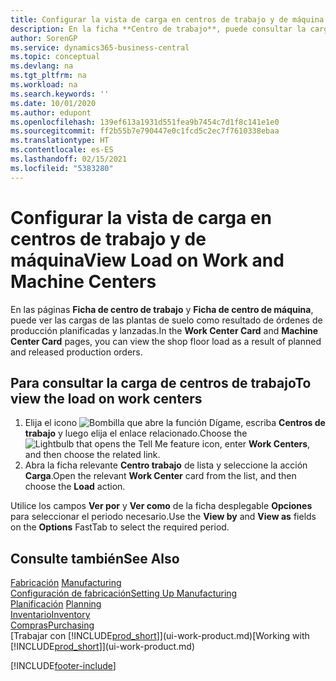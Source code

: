 ```yaml
---
title: Configurar la vista de carga en centros de trabajo y de máquina | Documentos de Microsoft
description: En la ficha **Centro de trabajo**, puede consultar la carga en los centros de trabajo como resultado de órdenes de producción lanzadas.
author: SorenGP
ms.service: dynamics365-business-central
ms.topic: conceptual
ms.devlang: na
ms.tgt_pltfrm: na
ms.workload: na
ms.search.keywords: ''
ms.date: 10/01/2020
ms.author: edupont
ms.openlocfilehash: 139ef613a1931d551fea9b7454c7d1f8c141e1e0
ms.sourcegitcommit: ff2b55b7e790447e0c1fcd5c2ec7f7610338ebaa
ms.translationtype: HT
ms.contentlocale: es-ES
ms.lasthandoff: 02/15/2021
ms.locfileid: "5383280"
---
```

# <a name="view-load-on-work-and-machine-centers"></a><span data-ttu-id="0a81b-103">Configurar la vista de carga en centros de trabajo y de máquina</span><span class="sxs-lookup"><span data-stu-id="0a81b-103">View Load on Work and Machine Centers</span></span>
<span data-ttu-id="0a81b-104">En las páginas **Ficha de centro de trabajo** y **Ficha de centro de máquina**, puede ver las cargas de las plantas de suelo como resultado de órdenes de producción planificadas y lanzadas.</span><span class="sxs-lookup"><span data-stu-id="0a81b-104">In the **Work Center Card** and **Machine Center Card** pages, you can view the shop floor load as a result of planned and released production orders.</span></span>    

## <a name="to-view-the-load-on-work-centers"></a><span data-ttu-id="0a81b-105">Para consultar la carga de centros de trabajo</span><span class="sxs-lookup"><span data-stu-id="0a81b-105">To view the load on work centers</span></span>  
1.  <span data-ttu-id="0a81b-106">Elija el icono ![Bombilla que abre la función Dígame](media/ui-search/search_small.png "Dígame qué desea hacer"), escriba **Centros de trabajo** y luego elija el enlace relacionado.</span><span class="sxs-lookup"><span data-stu-id="0a81b-106">Choose the ![Lightbulb that opens the Tell Me feature](media/ui-search/search_small.png "Tell me what you want to do") icon, enter **Work Centers**, and then choose the related link.</span></span>  
2.  <span data-ttu-id="0a81b-107">Abra la ficha relevante **Centro trabajo** de lista y seleccione la acción **Carga**.</span><span class="sxs-lookup"><span data-stu-id="0a81b-107">Open the relevant **Work Center** card from the list, and then choose the **Load** action.</span></span>  

<span data-ttu-id="0a81b-108">Utilice los campos **Ver por** y **Ver como** de la ficha desplegable **Opciones** para seleccionar el periodo necesario.</span><span class="sxs-lookup"><span data-stu-id="0a81b-108">Use the **View by** and **View as** fields on the **Options** FastTab to select the required period.</span></span>  

## <a name="see-also"></a><span data-ttu-id="0a81b-109">Consulte también</span><span class="sxs-lookup"><span data-stu-id="0a81b-109">See Also</span></span>  
<span data-ttu-id="0a81b-110">[Fabricación](production-manage-manufacturing.md)  </span><span class="sxs-lookup"><span data-stu-id="0a81b-110">[Manufacturing](production-manage-manufacturing.md)  </span></span>  
[<span data-ttu-id="0a81b-111">Configuración de fabricación</span><span class="sxs-lookup"><span data-stu-id="0a81b-111">Setting Up Manufacturing</span></span>](production-configure-production-processes.md)  
<span data-ttu-id="0a81b-112">[Planificación](production-planning.md)    </span><span class="sxs-lookup"><span data-stu-id="0a81b-112">[Planning](production-planning.md)    </span></span>  
[<span data-ttu-id="0a81b-113">Inventario</span><span class="sxs-lookup"><span data-stu-id="0a81b-113">Inventory</span></span>](inventory-manage-inventory.md)  
[<span data-ttu-id="0a81b-114">Compras</span><span class="sxs-lookup"><span data-stu-id="0a81b-114">Purchasing</span></span>](purchasing-manage-purchasing.md)  
<span data-ttu-id="0a81b-115">[Trabajar con [!INCLUDE[prod_short](includes/prod_short.md)]](ui-work-product.md)</span><span class="sxs-lookup"><span data-stu-id="0a81b-115">[Working with [!INCLUDE[prod_short](includes/prod_short.md)]](ui-work-product.md)</span></span>


[!INCLUDE[footer-include](includes/footer-banner.md)]